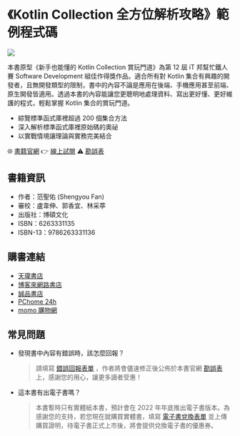 # 《Kotlin Collection 全方位解析攻略》範例程式碼

![](https://collection.kotlin.tips/assets/img/MP22142.png)

本書原型《新手也能懂的 Kotlin Collection 賞玩門道》為第 12 屆 iT 邦幫忙鐵人賽 Software Development 組佳作得獎作品。適合所有對 Kotlin 集合有興趣的開發者，且無開發類型的限制，書中的內容不論是應用在後端、手機應用甚至前端、原生開發皆適用。透過本書的內容能讓您更聰明地處理資料、寫出更好懂、更好維護的程式，輕鬆掌握 Kotlin 集合的賞玩門道。

* 綜覽標準函式庫裡超過 200 個集合方法
* 深入解析標準函式庫裡原始碼的奧祕
* 以實戰情境讓理論與實務完美結合

🌐 [書籍官網](https://collection.kotlin.tips)
👉 [線上試閱](https://collection.kotlin.tips/download/MP22142-trial.pdf)
⚠️ [勘誤表](https://collection.kotlin.tips/errata/)

## 書籍資訊
* 作者：范聖佑 (Shengyou Fan)
* 審校：盧韋伸、郭香宜、林采葶
* 出版社：博碩文化
* ISBN：6263331135
* ISBN-13：9786263331136

## 購書連結

* [天瓏書店](https://www.tenlong.com.tw/products/9786263331136)
* [博客來網路書店](https://www.books.com.tw/products/0010928334)
* [誠品書店](https://www.eslite.com/product/1001120322682192065005)
* [PChome 24h](https://24h.pchome.com.tw/books/prod/DJAA2V-A900F8CKC)
* [momo 購物網](https://www.momoshop.com.tw/goods/GoodsDetail.jsp?i_code=10247918)

## 常見問題

* 發現書中內容有錯誤時，該怎麼回報？
  > 請填寫 [錯誤回報表單](https://forms.gle/WarCLSyJi8upNhNj6) ，作者將會儘速修正後公佈於本書官網 [勘誤表](https://collection.kotlin.tips/errata/) 上，感謝您的用心，讓更多讀者受惠！
* 這本書有出電子書嗎？
  > 本書暫時只有實體紙本書，預計會在 2022 年年底推出電子書版本。為感謝您的支持，若您現在就購買實體書，填寫 [電子書兌換表單](https://forms.gle/6zemvUnWMRhzeFxZ8) 並上傳購買證明，待電子書正式上市後，將會提供兌換電子書的優惠券。
